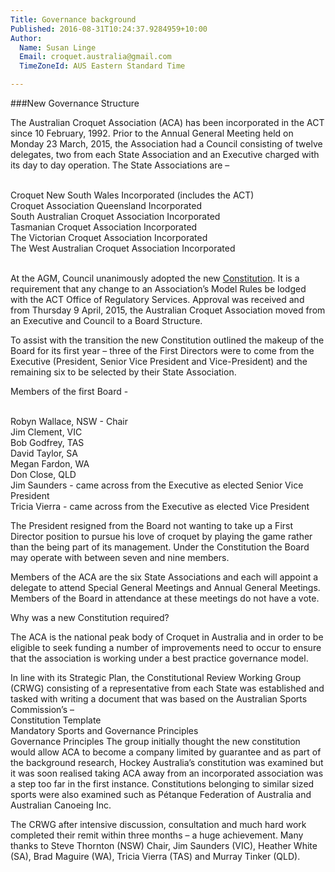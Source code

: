 ```yaml
---
Title: Governance background
Published: 2016-08-31T10:24:37.9284959+10:00
Author:
  Name: Susan Linge
  Email: croquet.australia@gmail.com
  TimeZoneId: AUS Eastern Standard Time

---
```

###New Governance Structure

The Australian Croquet Association (ACA) has been incorporated in the ACT since 10 February, 1992.  Prior to the Annual General Meeting held on Monday 23 March, 2015, the Association had a Council consisting of twelve delegates, two from each State Association and an Executive charged with its day to day operation.  The State Associations are –

<br/>Croquet New South Wales Incorporated (includes the ACT)
<br/>Croquet Association Queensland Incorporated 
<br/>South Australian Croquet Association Incorporated
<br/>Tasmanian Croquet Association Incorporated
<br/>The Victorian Croquet Association Incorporated
<br/>The West Australian Croquet Association Incorporated

<br/>At the AGM, Council unanimously adopted the new [Constitution](/aca-constitution-9-april-2015.pdf). It is a requirement that any change to an Association’s Model Rules be lodged with the ACT Office of Regulatory Services.  Approval was received and from Thursday 9 April, 2015, the Australian Croquet Association moved from an Executive and Council to a Board Structure.

To assist with the transition the new Constitution outlined the makeup of the Board for its first year – three of the First Directors were to come from the Executive (President, Senior Vice President and Vice-President) and the remaining six to be selected by their State Association.  

Members of the first Board  - 

<br/>Robyn Wallace, NSW - Chair
<br/>Jim Clement, VIC
<br/>Bob Godfrey, TAS
<br/>David Taylor, SA
<br/>Megan Fardon, WA
<br/>Don Close, QLD
<br/>Jim Saunders - came across from the Executive as elected Senior Vice President
<br/>Tricia Vierra - came across from the Executive as elected Vice President

The President resigned from the Board not wanting to take up a First Director position to pursue his love of croquet by playing the game rather than the being part of its management.  Under the Constitution the Board may operate with between seven and nine members.  

Members of the ACA are the six State Associations and each will appoint a delegate to attend Special General Meetings and Annual General Meetings.  Members of the Board in attendance at these meetings do not have a vote.

Why was a new Constitution required?

The ACA is the national peak body of Croquet in Australia and in order to be eligible to seek funding a number of improvements need to occur to ensure that the association is working under a best practice governance model.


In line with its Strategic Plan, the Constitutional Review Working Group (CRWG) consisting of a representative from each State was established and tasked with writing a document that was based on the Australian Sports Commission’s – 
<br/>Constitution Template
<br/>Mandatory Sports and Governance Principles
<br/>Governance Principles
The group initially thought the new constitution would allow ACA to become a company limited by guarantee and as part of the background research, Hockey Australia’s constitution was examined but it was soon realised taking ACA away from an incorporated association was a step too far in the first instance.  Constitutions belonging to similar sized sports were also examined such as Pétanque Federation of Australia and Australian Canoeing Inc.

The CRWG after intensive discussion, consultation and much hard work completed their remit within three months – a huge achievement.  Many thanks to Steve Thornton (NSW) Chair, Jim Saunders (VIC), Heather White (SA), Brad Maguire (WA), Tricia Vierra (TAS) and Murray Tinker (QLD).